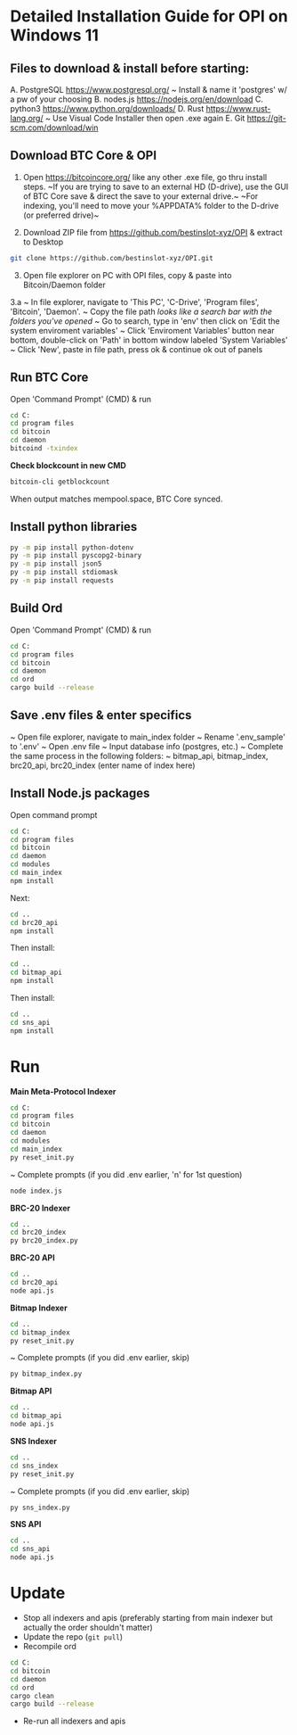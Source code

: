 # Detailed Installation Guide for OPI on Windows 11 

## Files to download & install before starting:

A. PostgreSQL https://www.postgresql.org/
    ~ Install & name it 'postgres' w/ a pw of your choosing
B. nodes.js https://nodejs.org/en/download
C. python3 https://www.python.org/downloads/
D. Rust https://www.rust-lang.org/ 
    ~ Use Visual Code Installer then open .exe again
E. Git https://git-scm.com/download/win

## Download BTC Core & OPI

1. Open https://bitcoincore.org/ like any other .exe file, go thru install steps. 
~If you are trying to save to an external HD (D-drive), use the GUI of BTC Core save & direct the save to your external drive.~
~For indexing, you'll need to move your %APPDATA% folder to the D-drive (or preferred drive)~

2. Download ZIP file from https://github.com/bestinslot-xyz/OPI & extract to Desktop

```bash
git clone https://github.com/bestinslot-xyz/OPI.git
```

3. Open file explorer on PC with OPI files, copy & paste into Bitcoin/Daemon folder

3.a
~ In file explorer, navigate to 'This PC', 'C-Drive', 'Program files', 'Bitcoin', 'Daemon'.
   ~ Copy the file path *looks like a search bar with the folders you've opened* 
~ Go to search, type in 'env' then click on 'Edit the system enviroment variables'
~ Click 'Enviroment Variables' button near bottom, double-click on 'Path' in bottom window labeled 'System Variables'
~ Click 'New', paste in file path, press ok & continue ok out of panels

## Run BTC Core 

Open 'Command Prompt' (CMD) & run
```bash
cd C:
cd program files
cd bitcoin
cd daemon
bitcoind -txindex
```

**Check blockcount in new CMD**
```bash
bitcoin-cli getblockcount
```
When output matches mempool.space, BTC Core synced.

## Install python libraries

```bash
py -m pip install python-dotenv
py -m pip install pyscopg2-binary
py -m pip install json5
py -m pip install stdiomask
py -m pip install requests
```

## Build Ord

Open 'Command Prompt' (CMD) & run

```bash
cd C:
cd program files
cd bitcoin
cd daemon
cd ord
cargo build --release
```

## Save .env files & enter specifics

~ Open file explorer, navigate to main_index folder
~ Rename '.env_sample' to '.env'
~ Open .env file 
~ Input database info (postgres, etc.)
~ Complete the same process in the following folders:
    ~ bitmap_api, bitmap_index, brc20_api, brc20_index (enter name of index here)

## Install Node.js packages

Open command prompt
```bash
cd C:
cd program files
cd bitcoin
cd daemon
cd modules
cd main_index
npm install
```

Next:
```bash
cd ..
cd brc20_api
npm install
```

Then install:
```bash
cd ..
cd bitmap_api
npm install
```

Then install:
```bash
cd ..
cd sns_api
npm install
```

# Run

**Main Meta-Protocol Indexer**
```bash
cd C:
cd program files
cd bitcoin
cd daemon
cd modules
cd main_index
py reset_init.py
```
~ Complete prompts (if you did .env earlier, 'n' for 1st question)
```bash
node index.js
```

**BRC-20 Indexer**
```bash
cd ..
cd brc20_index
py brc20_index.py
```

**BRC-20 API**
```bash
cd ..
cd brc20_api
node api.js
```

**Bitmap Indexer**
```bash
cd ..
cd bitmap_index
py reset_init.py
```
~ Complete prompts (if you did .env earlier, skip)
```bash
py bitmap_index.py
```

**Bitmap API**
```bash
cd ..
cd bitmap_api
node api.js
```

**SNS Indexer**
```bash
cd ..
cd sns_index
py reset_init.py
```
~ Complete prompts (if you did .env earlier, skip)
```bash
py sns_index.py
```

**SNS API**
```bash
cd ..
cd sns_api
node api.js
```

# Update

- Stop all indexers and apis (preferably starting from main indexer but actually the order shouldn't matter)
- Update the repo (`git pull`)
- Recompile ord 
```bash
cd C: 
cd bitcoin
cd daemon
cd ord 
cargo clean
cargo build --release
```
- Re-run all indexers and apis

